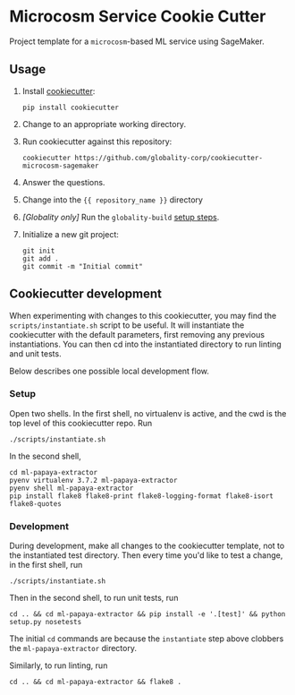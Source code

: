# Microcosm Service Cookie Cutter

Project template for a `microcosm`-based ML service using SageMaker.

## Usage

 1. Install [cookiecutter](https://github.com/audreyr/cookiecutter):

        pip install cookiecutter

 1. Change to an appropriate working directory.

 1. Run cookiecutter against this repository:

        cookiecutter https://github.com/globality-corp/cookiecutter-microcosm-sagemaker

 1. Answer the questions. 

 1. Change into the `{{ repository_name }}` directory

 1. *[Globality only]* Run the `globality-build`
    [setup steps](https://github.com/globality-corp/globality-build#usage-template-generation).
 
 1. Initialize a new git project:

        git init
        git add .
        git commit -m "Initial commit"


## Cookiecutter development

When experimenting with changes to this cookiecutter, you may find the
`scripts/instantiate.sh` script to be useful.  It will instantiate the
cookiecutter with the default parameters, first removing any previous
instantiations. You can then cd into the instantiated directory to run linting
and unit tests.

Below describes one possible local development flow.

### Setup
Open two shells. In the first shell, no virtualenv is active, and the cwd is
the top level of this cookiecutter repo.  Run

    ./scripts/instantiate.sh

In the second shell,

    cd ml-papaya-extractor
    pyenv virtualenv 3.7.2 ml-papaya-extractor
    pyenv shell ml-papaya-extractor
    pip install flake8 flake8-print flake8-logging-format flake8-isort flake8-quotes

### Development
During development, make all changes to the cookiecutter template, not to the
instantiated test directory.  Then every time you'd like to test a change, in
the first shell, run

    ./scripts/instantiate.sh

Then in the second shell, to run unit tests, run

    cd .. && cd ml-papaya-extractor && pip install -e '.[test]' && python setup.py nosetests

The initial `cd` commands are because the `instantiate` step above clobbers the
`ml-papaya-extractor` directory.

Similarly, to run linting, run

    cd .. && cd ml-papaya-extractor && flake8 .

